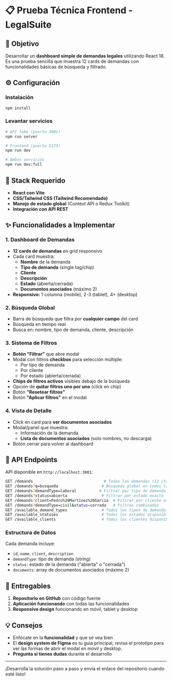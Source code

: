# 📋 Prueba Técnica Frontend - LegalSuite

## 🎯 Objetivo

Desarrollar un **dashboard simple de demandas legales** utilizando React 18. Es una prueba sencilla que muestra 12 cards de demandas con funcionalidades básicas de búsqueda y filtrado.

## ⚙️ Configuración

### Instalación
```bash
npm install
```

### Levantar servicios
```bash
# API fake (puerto 3001)
npm run server

# Frontend (puerto 5173)
npm run dev

# Ambos servicios
npm run dev:full
```

## 🔧 Stack Requerido

- **React con Vite**
- **CSS/Tailwind CSS (Tailwind Recomendado)**
- **Manejo de estado global** (Context API o Redux Toolkit)
- **Integración con API REST**


## ✨ Funcionalidades a Implementar

### 1. Dashboard de Demandas
- **12 cards de demandas** en grid responsivo
- Cada card muestra:
  - **Nombre** de la demanda
  - **Tipo de demanda** (single tag/chip)
  - **Cliente**
  - **Descripción**
  - **Estado** (abierta/cerrada)
  - **Documentos asociados** (máximo 2)
- **Responsivo:** 1 columna (mobile), 2-3 (tablet), 4+ (desktop)

### 2. Búsqueda Global
- Barra de búsqueda que filtra por **cualquier campo** del card
- Búsqueda en tiempo real
- Busca en: nombre, tipo de demanda, cliente, descripción

### 3. Sistema de Filtros
- **Botón "Filtrar"** que abre modal
- Modal con filtros **checkbox** para selección múltiple:
  - Por tipo de demanda
  - Por cliente
  - Por estado (abierta/cerrada)
- **Chips de filtros activos** visibles debajo de la búsqueda
- Opción de **quitar filtros uno por uno** (click en chip)
- Botón **"Resetear filtros"**
- Botón **"Aplicar filtros"** en el modal

### 4. Vista de Detalle
- Click en card para **ver documentos asociados**
- Modal/panel que muestra:
  - Información de la demanda
  - **Lista de documentos asociados** (solo nombres, no descarga)
- Botón cerrar para volver al dashboard

## 📡 API Endpoints

API disponible en `http://localhost:3001`:

```bash
GET /demands                               # Todas las demandas (12 items)
GET /demands?q=busqueda                   # Búsqueda global en todos los campos
GET /demands?demandType=laboral          # Filtrar por tipo de demanda exacto
GET /demands?status=abierta               # Filtrar por estado exacto
GET /demands?client=Pedro%20Martínez%20García  # Filtrar por cliente exacto (URL encoded)
GET /demands?demandType=civil&status=cerrada   # Filtros combinados
GET /available_demand_types               # Todos los tipos de demanda disponibles
GET /available_statuses                   # Todos los estados disponibles
GET /available_clients                    # Todos los clientes disponibles
```

### Estructura de Datos
Cada demanda incluye:
- `id`, `name`, `client`, `description`
- `demandType`: tipo de demanda (string)
- `status`: estado de la demanda ("abierta" o "cerrada")
- `documents`: array de documentos asociados (máximo 2)

## 📝 Entregables

1. **Repositorio en GitHub** con código fuente
2. **Aplicación funcionando** con todas las funcionalidades
3. **Responsive design** funcionando en móvil, tablet y desktop

## 💡 Consejos

- Enfócate en la **funcionalidad** y que se vea bien
- El **design system de Figma** es tu guía principal, revisa el prototipo para ver las formas de abrir el modal en móvil y desktop.
- **Pregunta si tienes dudas** durante el desarrollo

---

¡Desarrolla la solución paso a paso y envía el enlace del repositorio cuando esté listo!
